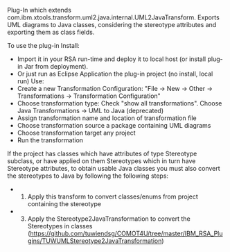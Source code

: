Plug-In which extends com.ibm.xtools.transform.uml2.java.internal.UML2JavaTransform.
Exports UML diagrams to Java classes, considering the stereotype attributes and exporting them as class fields.

To use the plug-in
 Install:
   - Import it in your RSA run-time and deploy it to local host (or install plug-in Jar from deployment).
   - Or just run as Eclipse Application the plug-in project (no install, local run)
 Use:
   - Create a new Transformation Configuration: "File -> New -> Other -> Transformations -> Transformation Configuration"
   - Choose transformation type: Check "show all transformations". Choose Java Transformations -> UML to Java (deprecated)
   - Assign transformation name and location of transformation file
   - Choose transformation source a package containing UML diagrams
   - Choose transformation target any project
   - Run the transformation


If the project has classes which have attributes of type Stereotype subclass, or have applied on them Stereotypes which in turn have Stereotype attributes, to obtain usable Java classes you must also convert the stereotypes to Java by following the following steps:
 - 1. Apply this transform to convert classes/enums from project containing the stereotype
 - 3. Apply the Stereotype2JavaTransformation to convert the Stereotypes in classes (https://github.com/tuwiendsg/COMOT4U/tree/master/IBM_RSA_Plugins/TUWUMLStereotype2JavaTransformation)
